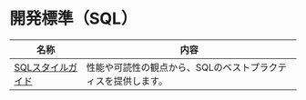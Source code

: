 # 開発標準（SQL）

|名称|内容|
|--|--|
|[SQLスタイルガイド](./style-guide/README.md)|性能や可読性の観点から、SQLのベストプラクティスを提供します。|